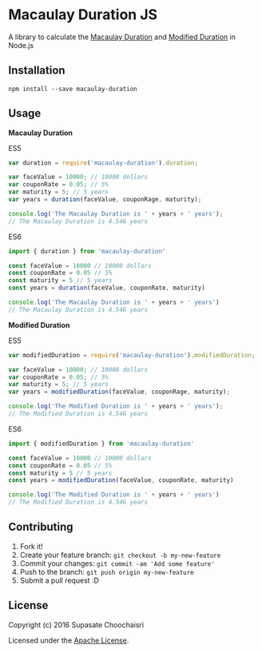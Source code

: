 # Macaulay Duration JS

A library to calculate the [Macaulay Duration](http://www.investopedia.com/terms/m/macaulayduration.asp) and [Modified Duration](http://www.investopedia.com/terms/m/modifiedduration.asp) in Node.js

## Installation

`npm install --save macaulay-duration`

## Usage

**Macaulay Duration**

ES5
``` javascript
var duration = require('macaulay-duration').duration;

var faceValue = 10000; // 10000 dollars
var couponRate = 0.05; // 5%
var maturity = 5; // 5 years
var years = duration(faceValue, couponRage, maturity);

console.log('The Macaulay Duration is ' + years + ' years');
// The Macaulay Duration is 4.546 years
```

ES6
``` javascript
import { duration } from 'macaulay-duration'

const faceValue = 10000 // 10000 dollars
const couponRate = 0.05 // 5%
const maturity = 5 // 5 years
const years = duration(faceValue, couponRate, maturity)

console.log('The Macaulay Duration is ' + years + ' years')
// The Macaulay Duration is 4.546 years
```

**Modified Duration**

ES5
``` javascript
var modifiedDuration = require('macaulay-duration').modifiedDuration;

var faceValue = 10000; // 10000 dollars
var couponRate = 0.05; // 5%
var maturity = 5; // 5 years
var years = modifiedDuration(faceValue, couponRage, maturity);

console.log('The Modified Duration is ' + years + ' years');
// The Modified Duration is 4.546 years
```

ES6

``` javascript
import { modifiedDuration } from 'macaulay-duration'

const faceValue = 10000 // 10000 dollars
const couponRate = 0.05 // 5%
const maturity = 5 // 5 years
const years = modifiedDuration(faceValue, couponRate, maturity)

console.log('The Modified Duration is ' + years + ' years')
// The Modified Duration is 4.546 years
```

## Contributing

1. Fork it!
2. Create your feature branch: `git checkout -b my-new-feature`
3. Commit your changes: `git commit -am 'Add some feature'`
4. Push to the branch: `git push origin my-new-feature`
5. Submit a pull request :D


## License

Copyright (c) 2016 Supasate Choochaisri

Licensed under the [Apache License](https://github.com/supasate/Macaulay-Duration-JS/blob/master/LICENSE).
